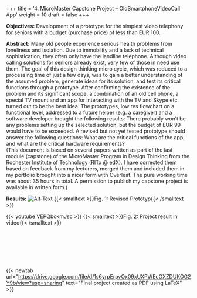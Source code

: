 +++
title = '4. MicroMaster Capstone Project – OldSmartphoneVideoCall App'
weight = 10
draft = false
+++

**Objectives:** Development of a prototype for the simplest video telephony for seniors with a budget (purchase price) of less than EUR 100.  

**Abstract:**
Many old people experience serious health problems from loneliness and isolation. Due to immobility and a lack of technical sophistication, they often only have the landline telephone. Although video calling solutions for seniors already exist, very few of those in need use them. The goal of this design thinking micro cycle, which was reduced to a processing time of just a few days, was to gain a better understanding of the assumed problem, generate ideas for its solution, and test its critical functions through a prototype. After confirming the existence of the problem and its significant scope, a combination of an old cell phone, a special TV mount and an app for interacting with the TV and Skype etc. turned out to be the best idea. The prototypes, low res flowchart on a functional level, addressed to a future helper (e.g. a caregiver) and a software developer brought the following results: There probably won’t be any problems setting up the selected solution, but the budget of EUR 99 would have to be exceeded. A revised but not yet tested prototype should answer the following questions: What are the critical functions of the app, and what are the critical hardware requirements?  
(This document is based on several papers written as part of the last module (capstone) of the MicroMaster Program in Design Thinking from the Rochester Institute of Technology (RITx @ edX). I have corrected them based on feedback from my lecturers, merged them and included them in my portfolio brought into a nicer form with Overleaf. The pure working time was about 35 hours in total. A permission to publish my capstone project is available in written form.)

**Results:**
![Alt-Text](/img/p4.1.jpg)
{{< smalltext >}}Fig. 1: Revised Prototyp{{< /smalltext >}}


{{< youtube VEPQbokmJsc >}}
{{< smalltext >}}Fig. 2: Project result in video{{< /smalltext >}}


</br></br>  
</br></br> 

{{< newtab url="https://drive.google.com/file/d/1s6yrpErpvOx09xUXPWEcGXZDUKOG2Y9b/view?usp=sharing" text="Final project created as PDF using LaTeX" >}}  

